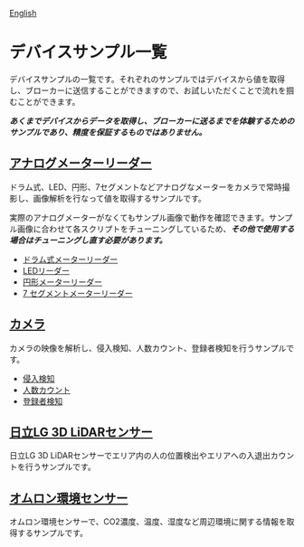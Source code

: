 [English](./README.en.md)

# デバイスサンプル一覧

デバイスサンプルの一覧です。それぞれのサンプルではデバイスから値を取得し、ブローカーに送信することができますので、お試しいただくことで流れを掴むことができます。

***あくまでデバイスからデータを取得し、ブローカーに送るまでを体験するためのサンプルであり、精度を保証するものではありません。***

## [アナログメーターリーダー](./analog-meter-readers)

ドラム式、LED、円形、7セグメントなどアナログなメーターをカメラで常時撮影し、画像解析を行なって値を取得するサンプルです。

実際のアナログメーターがなくてもサンプル画像で動作を確認できます。サンプル画像に合わせて各スクリプトをチューニングしているため、***その他で使用する場合はチューニングし直す必要があります。***

- [ドラム式メーターリーダー](./analog-meter-readers/drum-meter)
- [LEDリーダー](./analog-meter-readers/led-meter)
- [円形メーターリーダー](./analog-meter-readers/round-meter)
- [7 セグメントメーターリーダー](./analog-meter-readers/seven-segment-meter)

## [カメラ](./cameras)

カメラの映像を解析し、侵入検知、人数カウント、登録者検知を行うサンプルです。

- [侵入検知](./cameras/intrusion-detection)
- [人数カウント](./cameras/person-counter)
- [登録者検知](./cameras/registrant-detection)

## [日立LG 3D LiDARセンサー](./hlds-lidar)

日立LG 3D LiDARセンサーでエリア内の人の位置検出やエリアへの入退出カウントを行うサンプルです。

## [オムロン環境センサー](./omron-env)

オムロン環境センサーで、CO2濃度、温度、湿度など周辺環境に関する情報を取得するサンプルです。